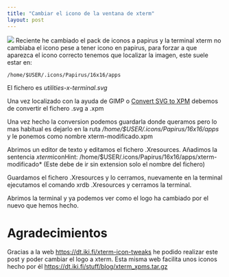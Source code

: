 ```yaml
---
title: "Cambiar el icono de la ventana de xterm"
layout: post
---
```

![](https://user-images.githubusercontent.com/16481438/232235478-5c3c4fca-f1d6-4d05-8bd8-615ea6ca98f5.png)
Reciente he cambiado el pack de iconos a papirus y la terminal xterm no cambiaba el icono pese a tener icono en papirus, para forzar a que aparezca el icono correcto
tenemos que localizar la imagen, este suele estar en:

```
/home/$USER/.icons/Papirus/16x16/apps
```
El fichero es *utilities-x-terminal.svg*

Una vez localizado con la ayuda de GIMP o [Convert SVG to XPM](https://convertio.co/es/svg-xpm/) debemos de convertir el fichero .svg a .xpm

Una vez hecho la conversion podemos guardarla donde queramos pero lo mas habitual es dejarlo en la ruta */home/$USER/.icons/Papirus/16x16/apps* y le ponemos como nombre
xterm-modificado.xpm

Abrimos un editor de texto y editamos el fichero .Xresources. Añadimos la sentencia *xterm*iconHint: /home/$USER/.icons/Papirus/16x16/apps/xterm-modificado* (Este debe de ir sin extension
solo el nombre del fichero)

Guardamos el fichero .Xresources y lo cerramos, nuevamente en la terminal ejecutamos el comando xrdb .Xresources y cerramos la terminal.

Abrimos la terminal y ya podemos ver como el logo ha cambiado por el nuevo que hemos hecho.

# Agradecimientos

Gracias a la web https://dt.iki.fi/xterm-icon-tweaks he podido realizar este post y poder cambiar el logo a xterm. Esta misma web facilita unos iconos hecho por él https://dt.iki.fi/stuff/blog/xterm_xpms.tar.gz
